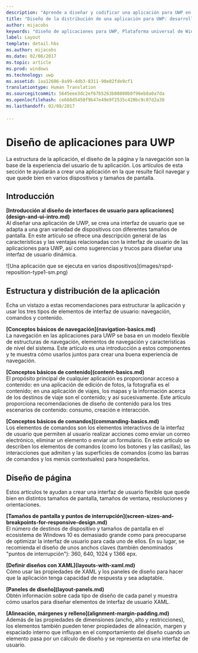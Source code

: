 ```yaml
---
description: "Aprende a diseñar y codificar una aplicación para UWP en la que resulte fácil navegar y cuyo aspecto sea perfecto en varios dispositivos y tamaños de pantalla."
title: "Diseño de la distribución de una aplicación para UWP: desarrollo de aplicaciones de Windows"
author: mijacobs
keywords: "diseño de aplicaciones para UWP, Plataforma universal de Windows, diseño de aplicaciones, interfaz"
label: Layout
template: detail.hbs
ms.author: mijacobs
ms.date: 02/08/2017
ms.topic: article
ms.prod: windows
ms.technology: uwp
ms.assetid: 1aa12606-8a99-4db3-8311-90e02fde9cf1
translationtype: Human Translation
ms.sourcegitcommit: 5645eee3dc2ef67b5263b08800b0f96eb8a0a7da
ms.openlocfilehash: ce668d5450f9b47e49e9f2535c420bc9c07d2a30
ms.lasthandoff: 02/08/2017

---
```

# <a name="layout-for-uwp-apps"></a>Diseño de aplicaciones para UWP
<link rel="stylesheet" href="https://az835927.vo.msecnd.net/sites/uwp/Resources/css/custom.css"> 


La estructura de la aplicación, el diseño de la página y la navegación son la base de la experiencia del usuario de tu aplicación. Los artículos de esta sección te ayudarán a crear una aplicación en la que resulte fácil navegar y que quede bien en varios dispositivos y tamaños de pantalla.

## <a name="intro"></a>Introducción

<div class="side-by-side">
<div class="side-by-side-content">
  <div class="side-by-side-content-left">
  <p><b>[Introducción al diseño de interfaces de usuario para aplicaciones](design-and-ui-intro.md)</b><br />
Al diseñar una aplicación de UWP, se crea una interfaz de usuario que se adapta a una gran variedad de dispositivos con diferentes tamaños de pantalla. En este artículo se ofrece una descripción general de las características y las ventajas relacionadas con la interfaz de usuario de las aplicaciones para UWP, así como sugerencias y trucos para diseñar una interfaz de usuario dinámica. </p>
  </div>
  <div class="side-by-side-content-right">
    ![Una aplicación que se ejecuta en varios dispositivos](images/rspd-reposition-type1-sm.png)
  </div>
</div>
</div>

## <a name="app-layout-and-structure"></a>Estructura y distribución de la aplicación
Echa un vistazo a estas recomendaciones para estructurar la aplicación y usar los tres tipos de elementos de interfaz de usuario: navegación, comandos y contenido.

<div class="side-by-side">
<div class="side-by-side-content">
  <div class="side-by-side-content-left">
<p>
<b>[Conceptos básicos de navegación](navigation-basics.md)</b><br/>
La navegación en las aplicaciones para UWP se basa en un modelo flexible de estructuras de navegación, elementos de navegación y características de nivel del sistema. Este artículo es una introducción a estos componentes y te muestra cómo usarlos juntos para crear una buena experiencia de navegación.
</p>
<p>
<b>[Conceptos básicos de contenido](content-basics.md)</b><br/>
El propósito principal de cualquier aplicación es proporcionar acceso a contenido: en una aplicación de edición de fotos, la fotografía es el contenido; en una aplicación de viajes, los mapas y la información acerca de los destinos de viaje son el contenido; y así sucesivamente. Este artículo proporciona recomendaciones de diseño de contenido para los tres escenarios de contenido: consumo, creación e interacción.
</p> 
  </div>
  <div class="side-by-side-content-right">
<p><b>[Conceptos básicos de comandos](commanding-basics.md)</b> <br />
Los elementos de comandos son los elementos interactivos de la interfaz de usuario que permiten al usuario realizar acciones como enviar un correo electrónico, eliminar un elemento o enviar un formulario. En este artículo se describen los elementos de comandos (como los botones y las casillas), las interacciones que admiten y las superficies de comandos (como las barras de comandos y los menús contextuales) para hospedarlos.</p>
  </div>
</div>
</div>

## <a name="page-layout"></a>Diseño de página 
Estos artículos te ayudan a crear una interfaz de usuario flexible que quede bien en distintos tamaños de pantalla, tamaños de ventana, resoluciones y orientaciones. 


<div class="side-by-side">
<div class="side-by-side-content">
  <div class="side-by-side-content-left">
   <p><b>[Tamaños de pantalla y puntos de interrupción](screen-sizes-and-breakpoints-for-responsive-design.md)</b><br/>
El número de destinos de dispositivo y tamaños de pantalla en el ecosistema de Windows 10 es demasiado grande como para preocuparse de optimizar la interfaz de usuario para cada uno de ellos. En su lugar, se recomienda el diseño de unos anchos claves (también denominados "puntos de interrupción"): 360, 640, 1024 y 1366 epx.</p>
  </div>
  <div class="side-by-side-content-right">
 <p><b>[Definir diseños con XAML](layouts-with-xaml.md)</b> <br/>
Cómo usar las propiedades de XAML y los paneles de diseño para hacer que la aplicación tenga capacidad de respuesta y sea adaptable.</p>
  </div>
</div>
</div>
<div class="side-by-side">
<div class="side-by-side-content">
  <div class="side-by-side-content-left">
   <p><b>[Paneles de diseño](layout-panels.md)</b> <br />
Obtén información sobre cada tipo de diseño de cada panel y muestra cómo usarlos para diseñar elementos de interfaz de usuario XAML.</p>
  </div>
  <div class="side-by-side-content-right">
 <p><b>[Alineación, márgenes y relleno](alignment-margin-padding.md)</b> <br />
Además de las propiedades de dimensiones (ancho, alto y restricciones), los elementos también pueden tener propiedades de alineación, margen y espaciado interno que influyan en el comportamiento del diseño cuando un elemento pasa por un cálculo de diseño y se representa en una interfaz de usuario.</p> 
  </div>
</div>
</div>



